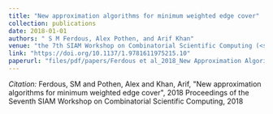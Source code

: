 ```yaml
---
title: "New approximation algorithms for minimum weighted edge cover"
collection: publications
date: 2018-01-01
authors: " S M Ferdous, Alex Pothen, and Arif Khan"
venue: "the 7th SIAM Workshop on Combinatorial Scientific Computing (<strong>CSC 18</strong>)"
link: "https://doi.org/10.1137/1.9781611975215.10"
paperurl: "files/pdf/papers/Ferdous et al_2018_New Approximation Algorithms for Minimum Weighted Edge Cover.pdf"
---
```

*Citation:* Ferdous, SM and Pothen, Alex and Khan, Arif, "New approximation algorithms for minimum weighted edge cover", 2018 Proceedings of the Seventh SIAM Workshop on Combinatorial Scientific Computing, 2018
